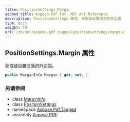```yaml
---
title: PositionSettings.Margin
second_title: Aspose.PDF for .NET API Reference
description: PositionSettings 属性。获取或设置段落的外边距
type: docs
weight: 70
url: /zh/net/aspose.pdf.tagged/positionsettings/margin/
---
```

## PositionSettings.Margin 属性

获取或设置段落的外边距。

```csharp
public MarginInfo Margin { get; set; }
```

### 另请参阅

* class [MarginInfo](../../../aspose.pdf/margininfo/)
* class [PositionSettings](../)
* namespace [Aspose.Pdf.Tagged](../../../aspose.pdf.tagged/)
* assembly [Aspose.PDF](../../../)